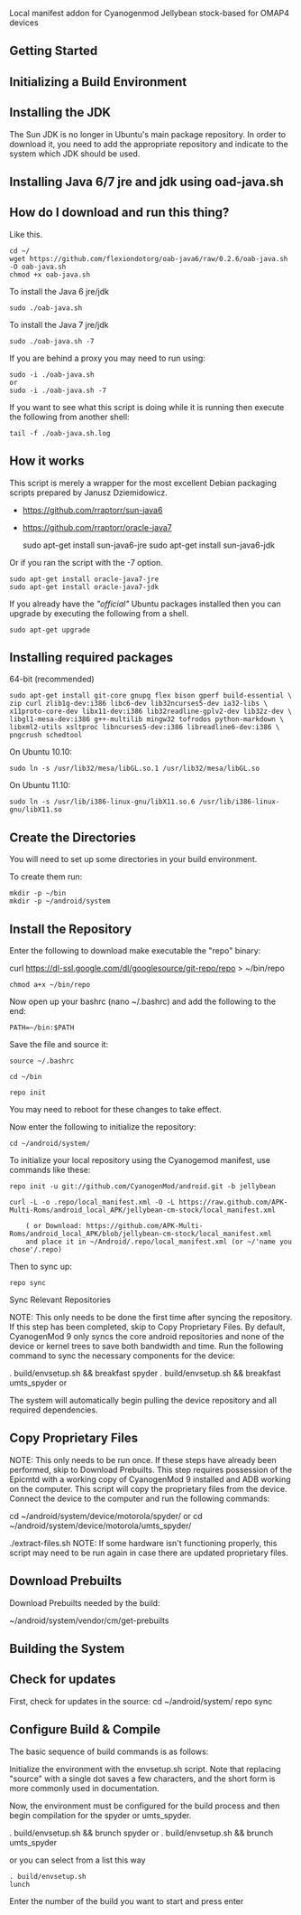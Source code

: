 Local manifest addon for Cyanogenmod Jellybean stock-based for OMAP4 devices

Getting Started
---------------

Initializing a Build Environment
--------------------------

Installing the JDK
-------------------

The Sun JDK is no longer in Ubuntu's main package repository. In order to download it, you need to add the appropriate repository and indicate to the system which JDK should be used.


Installing Java 6/7 jre and jdk using oad-java.sh
-------------------------------------------------

How do I download and run this thing?
-------------------------------------
Like this.

	cd ~/
	wget https://github.com/flexiondotorg/oab-java6/raw/0.2.6/oab-java.sh -O oab-java.sh
	chmod +x oab-java.sh
	
To install the Java 6 jre/jdk

	sudo ./oab-java.sh
	
To install the Java 7 jre/jdk

	sudo ./oab-java.sh -7

If you are behind a proxy you may need to run using:

	sudo -i ./oab-java.sh
	or
	sudo -i ./oab-java.sh -7

If you want to see what this script is doing while it is running then execute
the following from another shell:

	tail -f ./oab-java.sh.log

How it works
------------

This script is merely a wrapper for the most excellent Debian packaging
scripts prepared by Janusz Dziemidowicz.

* https://github.com/rraptorr/sun-java6
* https://github.com/rraptorr/oracle-java7

	sudo apt-get install sun-java6-jre
	sudo apt-get install sun-java6-jdk

Or if you ran the script with the -7 option.

	sudo apt-get install oracle-java7-jre
	sudo apt-get install oracle-java7-jdk

If you already have the *"official"* Ubuntu packages installed then you
can upgrade by executing the following from a shell.

	sudo apt-get upgrade

Installing required packages
----------------------------

64-bit (recommended)


    sudo apt-get install git-core gnupg flex bison gperf build-essential \
    zip curl zlib1g-dev:i386 libc6-dev lib32ncurses5-dev ia32-libs \
    x11proto-core-dev libx11-dev:i386 lib32readline-gplv2-dev lib32z-dev \
    libgl1-mesa-dev:i386 g++-multilib mingw32 tofrodos python-markdown \
    libxml2-utils xsltproc libncurses5-dev:i386 libreadline6-dev:i386 \
	pngcrush schedtool 
    
    
On Ubuntu 10.10:

    sudo ln -s /usr/lib32/mesa/libGL.so.1 /usr/lib32/mesa/libGL.so
    
On Ubuntu 11.10:

    sudo ln -s /usr/lib/i386-linux-gnu/libX11.so.6 /usr/lib/i386-linux-gnu/libX11.so

Create the Directories
----------------------

You will need to set up some directories in your build environment.

To create them run:

    mkdir -p ~/bin 
	mkdir -p ~/android/system
	
Install the Repository
----------------------

Enter the following to download make executable the "repo" binary:


curl https://dl-ssl.google.com/dl/googlesource/git-repo/repo > ~/bin/repo

	chmod a+x ~/bin/repo

Now open up your bashrc (nano ~/.bashrc) and add the following to the end:

	PATH=~/bin:$PATH

Save the file and source it:

	source ~/.bashrc

	cd ~/bin

	repo init

You may need to reboot for these changes to take effect. 


Now enter the following to initialize the repository:

	cd ~/android/system/
	

To initialize your local repository using the Cyanogemod manifest, use commands like these:

    repo init -u git://github.com/CyanogenMod/android.git -b jellybean
    
    curl -L -o .repo/local_manifest.xml -O -L https://raw.github.com/APK-Multi-Roms/android_local_APK/jellybean-cm-stock/local_manifest.xml

    	( or Download: https://github.com/APK-Multi-Roms/android_local_APK/blob/jellybean-cm-stock/local_manifest.xml
		and place it in ~/Android/.repo/local_manifest.xml (or ~/'name you chose'/.repo)

Then to sync up:

    repo sync

Sync Relevant Repositories

NOTE: This only needs to be done the first time after syncing the repository. If this step has been completed, skip to Copy Proprietary Files.
By default, CyanogenMod 9 only syncs the core android repositories and none of the device or kernel trees to save both bandwidth and time. Run the following command to sync the necessary components for the device:
   
   . build/envsetup.sh && breakfast spyder
   . build/envsetup.sh && breakfast umts_spyder
or

The system will automatically begin pulling the device repository and all required dependencies.

Copy Proprietary Files
----------------------

NOTE: This only needs to be run once. If these steps have already been performed, skip to Download Prebuilts.
This step requires possession of the Epicmtd with a working copy of CyanogenMod 9 installed and ADB working on the computer. This script will copy the proprietary files from the device.
Connect the device to the computer and run the following commands:

   cd ~/android/system/device/motorola/spyder/
or
   cd ~/android/system/device/motorola/umts_spyder/

 ./extract-files.sh
NOTE: If some hardware isn't functioning properly, this script may need to be run again in case there are updated proprietary files.

Download Prebuilts
------------------

Download Prebuilts needed by the build:

   ~/android/system/vendor/cm/get-prebuilts

Building the System
-------------------

Check for updates
------------------
First, check for updates in the source:
   cd ~/android/system/
   repo sync
   
Configure Build & Compile
------------------

The basic sequence of build commands is as follows:

Initialize the environment with the envsetup.sh script. Note that replacing "source" with a single dot saves a few characters, and the short form is more commonly used in documentation.

Now, the environment must be configured for the build process and then begin compilation for the spyder or umts_spyder.

   . build/envsetup.sh && brunch spyder
or
   . build/envsetup.sh && brunch umts_spyder

   or you can select from a list this way
   
	. build/envsetup.sh
	lunch

Enter the number of the build you want to start and press enter
